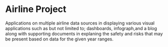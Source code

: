 # Airline Project
Applications on multiple airline data sources in displaying various visual applications such as but not limited to; dashboards, infograph,and a blog  along with supporting documents in explaning the safety and risks that may be present based on data for the given year ranges. 
